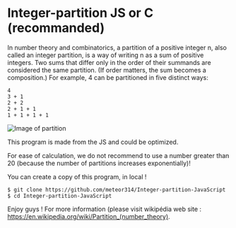 # Integer-partition JS or C (recommanded)
In number theory and combinatorics, a partition of a positive integer n, also called an integer partition, is a way of writing n as a sum of positive integers. Two sums that differ only in the order of their summands are considered the same partition. (If order matters, the sum becomes a composition.) For example, 4 can be partitioned in five distinct ways:

    4
    3 + 1
    2 + 2
    2 + 1 + 1
    1 + 1 + 1 + 1
![Image of partition](https://upload.wikimedia.org/wikipedia/commons/thumb/4/46/Partitions_of_n_with_biggest_addend_k.svg/731px-Partitions_of_n_with_biggest_addend_k.svg.png)


This program is made from the JS and could be optimized.

For ease of calculation, we do not recommend to use a number greater than 20 (because the number of partitions increases exponentially)!  

You can create a copy of this program, in local ! 

    $ git clone https://github.com/meteor314/Integer-partition-JavaScript
    $ cd Integer-partition-JavaScript


Enjoy guys !
For more information (please visit wikipédia web site : https://en.wikipedia.org/wiki/Partition_(number_theory).
